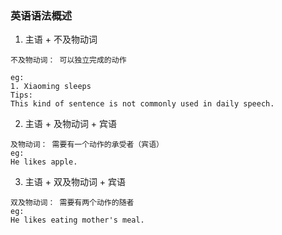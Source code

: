 ### 英语语法概述

1. 主语 + 不及物动词
```
不及物动词： 可以独立完成的动作

eg:
1. Xiaoming sleeps
Tips:
This kind of sentence is not commonly used in daily speech.
```

2. 主语 + 及物动词 + 宾语
```
及物动词： 需要有一个动作的承受者（宾语）
eg:
He likes apple.
```

3. 主语 + 双及物动词 + 宾语
```
双及物动词： 需要有两个动作的随者
eg:
He likes eating mother's meal.
```
